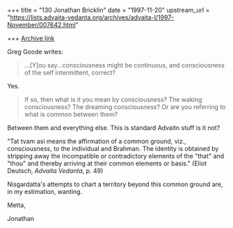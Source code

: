+++
title = "130 Jonathan Bricklin"
date = "1997-11-20"
upstream_url = "https://lists.advaita-vedanta.org/archives/advaita-l/1997-November/007642.html"

+++
[Archive link](https://lists.advaita-vedanta.org/archives/advaita-l/1997-November/007642.html)

Greg Goode writes:


>...[Y]ou say...consciousness might be
continuous, and consciousness of the self intermittent, correct?

Yes.

 >If so,
>then what is it you mean by consciousness?  The waking consciousness?  The
>dreaming consciousness?
>Or are you referring to what is common between
>them?

Between them and everything else.  This is standard Advaitn stuff is it
not?

"Tat tvam asi means the affirmation of a common ground, viz.,
consciousness, to the individual and Brahman.  The identity is obtained by
stripping away the incompatible or contradictory elements of the "that" and
"thou" and thereby arriving at their common elements or basis."  (Eliot
Deutsch, _Advaita Vedanta_, p. 49)

Nisgardatta's attempts to chart a territory beyond this common ground are,
in my estimation, wanting.


Metta,

Jonathan

